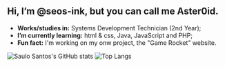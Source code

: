 ## Hi, I’m @seos-ink, but you can call me Aster0id.
- **Works/studies in:** Systems Development Technician (2nd Year);
- **I’m currently learning:** html & css, Java, JavaScript and PHP;
- **Fun fact:** I'm working on my onw project, the "Game Rocket" website.

![Saulo Santos's GitHub stats](https://github-readme-stats.vercel.app/api?username=seos-ink&show_icons=true&theme=aura)
![Top Langs](https://github-readme-stats.vercel.app/api/top-langs/?username=seos-ink&layout=compact&theme=aura)

<!---
seos-ink/seos-ink is a ✨ special ✨ repository because its `README.md` (this file) appears on your GitHub profile.
You can click the Preview link to take a look at your changes.
--->
